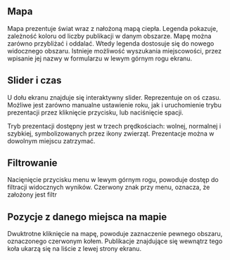 ## Mapa

Mapa prezentuje świat wraz z nałożoną mapą ciepła. Legenda pokazuje, zależność koloru od liczby publikacji w danym obszarze. Mapę można zarówno przybliżać i oddalać. Wtedy legenda dostosuje się do nowego widocznego obszaru. Istnieje możliwość wyszukania miejscowości, przez wpisanie jej nazwy w formularzu w lewym górnym rogu ekranu.

## Slider i czas

U dołu ekranu znajduje się interaktywny slider. Reprezentuje on oś czasu. Możliwe jest zarówno manualne ustawienie roku, jak i uruchomienie trybu prezentacji przez kliknięcie przycisku, lub naciśnięcie spacji.

Tryb prezentacji dostępny jest w trzech prędkościach: wolnej, normalnej i szybkiej, symbolizowanych przez ikony zwierząt. Prezentacje można w dowolnym miejscu zatrzymać.

## Filtrowanie

Nacięnięcie przycisku menu w lewym górnym rogu, powoduje dostęp do filtracji widocznych wyników. Czerwony znak przy menu, oznacza, że założony jest filtr

## Pozycje z danego miejsca na mapie

Dwuktrotne kliknięcie na mapę, powoduje zaznaczenie pewnego obszaru, oznaczonego czerwonym kołem. Publikacje znajdujące się wewnątrz tego koła ukarzą się na liście z lewej strony ekranu.
